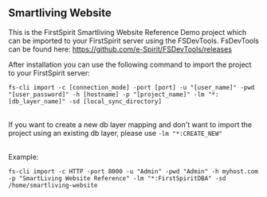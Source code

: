 Smartliving Website
--------------------

This is the FirstSpirit Smartliving Website Reference Demo project which can be imported to your FirstSpirit server using the FSDevTools. FsDevTools can be found here: https://github.com/e-Spirit/FSDevTools/releases<br/>

After installation you can use the following command to import the project to your FirstSpirit server:

`fs-cli import -c [connection_mode] -port [port] -u "[user_name]" -pwd "[user_password]" -h [hostname] -p "[project_name]" -lm "*:[db_layer_name]" -sd [local_sync_directory]`<br/><br/>

If you want to create a new db layer mapping and don't want to import the project using an existing db layer, please use `-lm "*:CREATE_NEW"`<br/><br/>


Example:

`fs-cli import -c HTTP -port 8000 -u "Admin" -pwd "Admin" -h myhost.com -p "SmartLiving Website Reference" -lm "*:FirstSpiritDBA" -sd /home/smartliving-website`